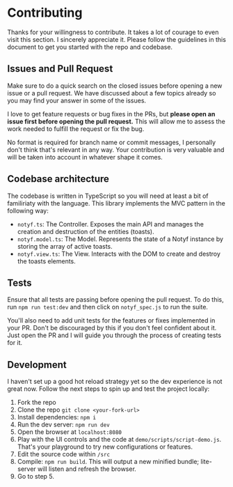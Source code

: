 # Contributing

Thanks for your willingness to contribute. It takes a lot of courage to even visit this section. I sincerely appreciate it. Please follow the guidelines in this document to get you started with the repo and codebase.

## Issues and Pull Request

Make sure to do a quick search on the closed issues before opening a new issue or a pull request. We have discussed about a few topics already so you may find your answer in some of the issues. 

I love to get feature requests or bug fixes in the PRs, but **please open an issue first before opening the pull request.** This will allow me to assess the work needed to fulfill the request or fix the bug.

No format is required for branch name or commit messages, I personally don't think that's relevant in any way. Your contribution is very valuable and will be taken into account in whatever shape it comes.

## Codebase architecture

The codebase is written in TypeScript so you will need at least a bit of familiriaty with the language. This library implements the MVC pattern in the following way:

- `notyf.ts`: The Controller. Exposes the main API and manages the creation and destruction of the entities (toasts).
- `notyf.model.ts`: The Model. Represents the state of a Notyf instance by storing the array of active toasts.
- `notyf.view.ts`: The View. Interacts with the DOM to create and destroy the toasts elements.

## Tests

Ensure that all tests are passing before opening the pull request. To do this, run `npm run test:dev` and then click on `notyf_spec.js` to run the suite.

You'll also need to add unit tests for the features or fixes implemented in your PR. Don't be discouraged by this if you don't feel confident about it. Just open the PR and I will guide you through the process of creating tests for it.

## Development

I haven't set up a good hot reload strategy yet so the dev experience is not great now. Follow the next steps to spin up and test the project locally:

1. Fork the repo
2. Clone the repo `git clone <your-fork-url>`
3. Install dependencies: `npm i`
4. Run the dev server: `npm run dev`
5. Open the browser at `localhost:8080`
6. Play with the UI controls and the code at `demo/scripts/script-demo.js`. That's your playground to try new configurations or features.
7. Edit the source code within `/src`
8. Compile: `npm run build`. This will output a new minified bundle; lite-server will listen and refresh the browser.
9. Go to step 5.
